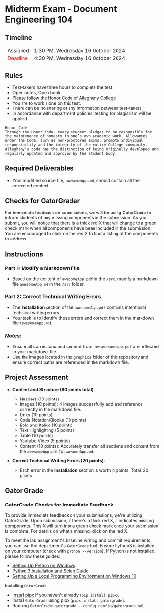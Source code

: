 # Midterm Exam - Document Engineering 104

## Timeline
<table>
  <thead>
      <td style="text-align:left;">Assigned</td>
      <td style="text-align:left;">1:30 PM, Wednesday 16 October 2024</td>
  </thead>
  <tfoot>
      <td style="text-align:left; color: red;">Deadline</td>
      <td style="text-align:left;">4:30 PM, Wednesday 16 October 2024</td>
  </tfoot>
</table>

## Rules
- Test-takers have three hours to complete the test.
- Open notes, Open book.
- Please follow the [Honor Code of Allegheny College](https://sites.allegheny.edu/about/honor-code/)
- You are to work alone on this test.
- There can be no sharing of any information between test-takers.
- In accordance with department policies, testing for plagiarism will be applied.

```
Honor Code
Through the Honor Code, every student pledges to be responsible for the maintenance of honesty in one’s own academic work. Allowances under the Code, such as non-proctored exams, promote individual responsibility and the integrity of the entire College community. Allegheny’s code has the distinction of being originally developed and regularly updated and approved by the student body.
```

## Required Deliverables
- Your modified source file, `awesomeApp.md`, should contain all the corrected content.

## Checks for GatorGrader
For immediate feedback on submissions, we will be using GatorGrade to inform students of any missing components in the submission. As you submit, you will notice that there is a thick red X that will change to a green check mark when all components have been included in the submission. You are encouraged to click on the red X to find a listing of the components to address.

## Instructions

### Part 1: Modify a Markdown File
- Based on the content of `awesomeApp.pdf` in the `/src`, modify a markdown file `awesomeApp.md` in the `/src` folder.

### Part 2: Correct Technical Writing Errors
- The **Installation** section of the `awesomeApp.pdf` contains intentional technical writing errors.
- Your task is to identify these errors and correct them in the markdown file (`awesomeApp.md`).

### _Notes_:
- Ensure all corrections and content from the `awesomeApp.pdf` are reflected in your markdown file.
- Use the images located in the `graphics` folder of this repository and ensure correct paths are referenced in the markdown file.

## Project Assessment
- **Content and Structure (80 points total)**:
    - Headers (10 points)
    - Images (10 points): 4 images successfully add and reference correctly in the markdown file.
    - Links (10 points)
    - Code Notation/Blocks (10 points)
    - Bold and Italics (10 points)
    - Text Highlighting (5 points)
    - Table (10 points)
    - Youtube Video (5 points)
    - Content (10 points): Accurately transfer all sections and content from the `awesomeApp.pdf` to `awesomeApp.md`.

- **Correct Technical Writing Errors (20 points)**:
  - Each error in the **Installation** section is worth 4 points. Total: 20 points.

## Gator Grade
### GatorGrade Checks for Immediate Feedback

To provide immediate feedback on your submissions, we're utilizing GatorGrade. Upon submission, if there's a thick red X, it indicates missing components. This X will turn into a green check mark once your submission is complete. For details on what's missing, click on the red X.

To meet the lab assignment's baseline writing and commit requirements, you can use the department's `GatorGrade` tool. Ensure Python3 is installed on your computer (check with `python --version`). If Python is not installed, please follow these guides:

- [Setting Up Python on Windows](https://realpython.com/lessons/python-windows-setup/)
- [Python 3 Installation and Setup Guide](https://realpython.com/installing-python/)
- [Setting Up a Local Programming Environment on Windows 10](https://www.digitalocean.com/community/tutorials/how-to-install-python-3-and-set-up-a-local-programming-environment-on-windows-10)

Installing `GatorGrade`:

- [Install](https://pipx.pypa.io/stable/) [pipx](https://pipx.pypa.io/stable/) if you haven't already (`pip install pipx`).
- Install `GatorGrade` using pipx (`pipx install gatorgrade`).
- Running `GatorGrade`:
 `gatorgrade --config config/gatorgrade.yml`
